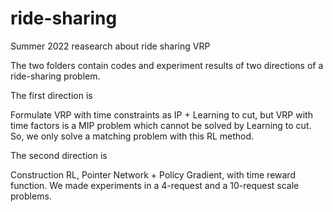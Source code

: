 # ride-sharing
Summer 2022 reasearch about ride sharing VRP

The two folders contain codes and experiment results of two directions of a ride-sharing problem.

The first direction is 

Formulate VRP with time constraints as IP +  Learning to cut, but VRP with time factors is a MIP problem which cannot be solved by Learning to cut.
So, we only solve a matching problem with this RL method.

The second direction is

Construction RL, Pointer Network + Policy Gradient, with time reward function. We made experiments in a 4-request and a 10-request scale problems.
